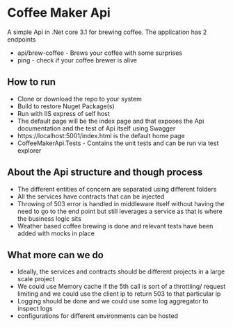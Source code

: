 # Coffee Maker Api

A simple Api in .Net core 3.1 for brewing coffee. 
The application has 2 endpoints
* api/brew-coffee - Brews your coffee with some surprises
* ping - check if your coffee brewer is alive

## How to run

* Clone or download the repo to your system
* Build to restore Nuget Package(s)
* Run with IIS express of self host
* The default page will be the index page and that exposes the Api documentation and the test of Api itself using Swagger
* https://localhost:5001/index.html is the default home page
* CoffeeMakerApi.Tests - Contains the unit tests and can be run via test explorer

## About the Api structure and though process

* The different entities of concern are separated using different folders
* All the services have contracts that can be injected
* Throwing of 503 error is handled in middleware itself without having the need to go to the end point but still leverages a service as that is where the business logic sits
* Weather based coffee brewing is done and relevant tests have been added with mocks in place

## What more can we do

* Ideally, the services and contracts should be different projects in a large scale project
* We could use Memory cache if the 5th call is sort of a throttling/ request limiting and we could use the client ip to return 503 to that particular ip
* Logging should be done and we could use some log aggregator to inspect logs
* configurations for different environments can be hosted